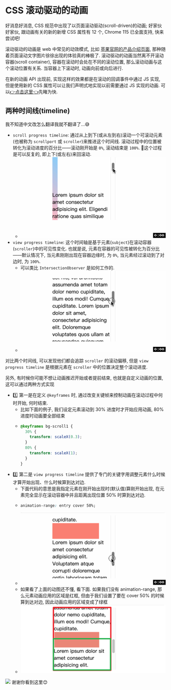 # CSS 滚动驱动的动画
好消息好消息, CSS 规范中出现了以页面滚动驱动(scroll-driven)的动画; 好家伙好家伙, 跟动画有关的新的新增 CSS 属性有 12 个, Chrome 115 已全面支持, 快来尝试吧!

滚动驱动的动画是 web 中常见的动效模式, 比如 [苹果官网的产品介绍页面](https://www.apple.com.cn/ipad-pro/), 那种随着页面滚动文字图片徐徐出现的体验真的棒极了. 滚动驱动的动画当然离不开滚动容器(scroll container), 容器在滚动时会处在不同的滚动位置, 那么滚动动画与这个滚动位置有关系. 当容器上下滚动时, 动画向前或向后进行.

在新的动画 API 出现前, 实现这样的效果都是在滚动的回调事件中通过 JS 实现, 但是使用新的 CSS 属性可以让我们声明式地实现以前需要通过 JS 实现的动画. 可以[👉点击这里👈](https://scroll-driven-animations.style/)先睹为快.

## 两种时间线(timeline)
我不知道中文改怎么翻译我就不翻译了...😅
- `scroll progress timeline`: 通过从上到下(或从左到右)滚动一个可滚动元素(也被称为 `scrollport` 或 `scroller`)来推进这个时间线. 滚动过程中的位置被转化为滚动进度的百分比——滚动刚开始是 `0%`, 滚动结束是 `100%`. 📖这个过程是可以反复的, 即上下(或左右)来回滚动.
  - ![](../image/scroll-progress-time-example.gif)
- `view progress timeline`: 这个时间轴是基于元素(`subject`)在滚动容器(`scroller`)中的可见性变化. 也就是说, 元素在容器的可见性被转化为百分比——默认情况下, 当元素刚刚出现在容器边缘时, 为 `0%`, 当元素经过滚动到了对边时, 为 `100%`.
  - 可以类比 `IntersectionObserver` 是如何工作的.
  - ![](../image/view-progress-time-example.gif)

对比两个时间线, 可以发现他们都会追踪 `scroller` 的滚动偏移, 但是 `view progress timeline` 是根据元素在 `scroller` 中的位置决定整个滚动进度.

另外, 有时候你可能不想让动画推迟开始或者提前结束, 也就是自定义动画的位置, 这可以通过两种方式实现
- 1️⃣ 第一是在定义 `@keyframes` 时, 通过改变关键帧来控制动画在滚动过程中何时开始, 何时结束.
  - 比如下面的例子, 我们设定元素滚动到 30% 进度时才开始应用动画, 80% 进度时动画要全部结束
  - ```css
    @keyframes bg-scroll1 {
      30% {
        transform: scaleX(0.3);
      }
      80% {
        transform: scaleX(1);
      }
    }
- 2️⃣ 第二是 `view progress timeline` 提供了专门的关键字用调整元素什么时候才算开始出现、什么时候算到达对边.
  - 下面代码的意思是我指定元素在刚开始出现时(默认值)算刚开始出现, 在元素完全显示在滚动容器中并且距离出现位置 50% 时算到达对边.
  - ```css
    animation-range: entry cover 50%;
  - ![](../image/view-progress-time-example1.gif)
  - 如果看了上面的动图还不懂, 看下面. 如果我们没有 animation-range, 那么元素动画应用的区域是红框, 但由于我们设置了要在 cover 50% 的时候算到达对边, 因此动画应用的区域变成了绿框 
  - ![](../image/Snipaste_2023-09-01_09-14-29.png)




![](../image/)
谢谢你看到这里😊